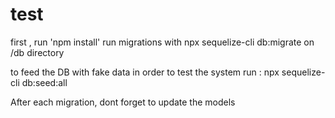 # test

first , run 'npm install'
run migrations with  npx sequelize-cli db:migrate on /db directory

to feed the DB with fake data in order to test the system run :
npx sequelize-cli db:seed:all

After each migration, dont forget to update the models